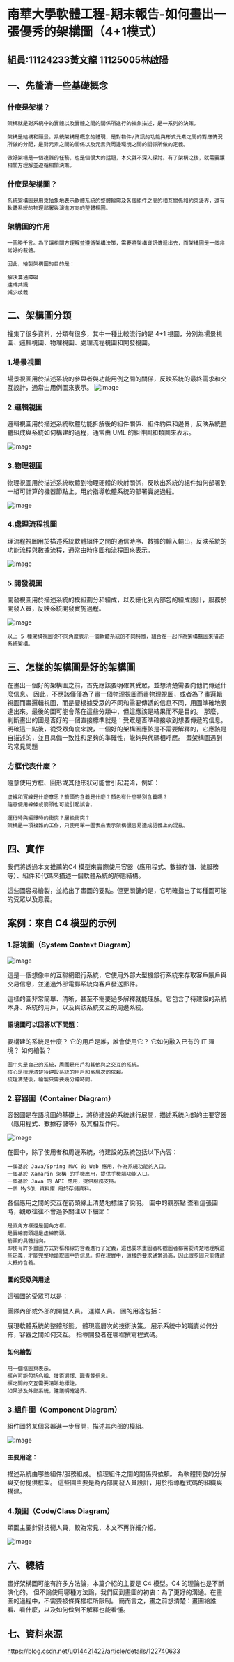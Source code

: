 # 南華大學軟體工程-期末報告-如何畫出一張優秀的架構圖（4+1模式）
## 組員:11124233黃文龍 11125005林啟陽

## 一、先釐清一些基礎概念
### 什麼是架構？

    架構就是對系統中的實體以及實體之間的關係所進行的抽象描述，是一系列的決策。

    架構是結構和願景。系統架構是概念的體現，是對物件/資訊的功能與形式元素之間的對應情況所做的分配，是對元素之間的關係以及元素與周邊環境之間的關係所做的定義。

    做好架構是一個複雜的任務，也是個很大的話題，本文就不深入探討。有了架構之後，就需要讓相關方理解並遵循相關決策。

### 什麼是架構圖？

    系統架構圖是用來抽象地表示軟體系統的整體輪廓及各個組件之間的相互關係和約束邊界，還有軟體系統的物理部署與演進方向的整體視圖。

### 架構圖的作用

    一圖勝千言。為了讓相關方理解並遵循架構決策，需要將架構資訊傳遞出去，而架構圖是一個非常好的載體。

    因此，繪製架構圖的目的是：

    解決溝通障礙
    達成共識
    減少歧義
## 二、架構圖分類

搜集了很多資料，分類有很多，其中一種比較流行的是 4+1 視圖，分別為場景視圖、邏輯視圖、物理視圖、處理流程視圖和開發視圖。

### 1.場景視圖
場景視圖用於描述系統的參與者與功能用例之間的關係，反映系統的最終需求和交互設計，通常由用例圖來表示。
![image](https://raw.githubusercontent.com/Lanco332/StarUML_final/refs/heads/main/picture/1.png)

### 2.邏輯視圖
邏輯視圖用於描述系統軟體功能拆解後的組件關係、組件約束和邊界，反映系統整體組成與系統如何構建的過程，通常由 UML 的組件圖和類圖來表示。

![image](https://raw.githubusercontent.com/Lanco332/StarUML_final/refs/heads/main/picture/2.png)

### 3.物理視圖
物理視圖用於描述系統軟體到物理硬體的映射關係，反映出系統的組件如何部署到一組可計算的機器節點上，用於指導軟體系統的部署實施過程。

![image](https://raw.githubusercontent.com/Lanco332/StarUML_final/refs/heads/main/picture/3.png)

### 4.處理流程視圖
理流程視圖用於描述系統軟體組件之間的通信時序、數據的輸入輸出，反映系統的功能流程與數據流程，通常由時序圖和流程圖來表示。

![image](https://raw.githubusercontent.com/Lanco332/StarUML_final/refs/heads/main/picture/4.png)

### 5.開發視圖
開發視圖用於描述系統的模組劃分和組成，以及細化到內部包的組成設計，服務於開發人員，反映系統開發實施過程。

![image](https://raw.githubusercontent.com/Lanco332/StarUML_final/refs/heads/main/picture/5.png)

    以上 5 種架構視圖從不同角度表示一個軟體系統的不同特徵，組合在一起作為架構藍圖來描述系統架構。
## 三、怎樣的架構圖是好的架構圖

在畫出一個好的架構圖之前，首先應該要明確其受眾，並想清楚需要向他們傳遞什麼信息。
因此，不應該僅僅為了畫一個物理視圖而畫物理視圖，或者為了畫邏輯視圖而畫邏輯視圖，而是要根據受眾的不同和需要傳遞的信息不同，用圖準確地表達出來。最後的圖可能會落在這些分類中，但這應該是結果而不是目的。
那麼，判斷畫出的圖是否好的一個直接標準就是：受眾是否準確接收到想要傳遞的信息。
明確這一點後，從受眾角度來說，一個好的架構圖應該是不需要解釋的，它應該是自描述的，並且具備一致性和足夠的準確性，能夠與代碼相呼應。
畫架構圖遇到的常見問題
### 方框代表什麼？
隨意使用方框、圓形或其他形狀可能會引起混淆，例如：

    虛線和實線是什麼意思？箭頭的含義是什麼？顏色有什麼特別含義嗎？
    隨意使用線條或箭頭也可能引起誤會。

    運行時與編譯時的衝突？層級衝突？
    架構是一項複雜的工作，只使用單一圖表來表示架構很容易造成語義上的混亂。
## 四、實作
我們將透過本文推薦的C4 模型來實際使用容器（應用程式、數據存儲、微服務等）、組件和代碼來描述一個軟體系統的靜態結構。

這些圖容易繪製，並給出了畫圖的要點。但更關鍵的是，它明確指出了每種圖可能的受眾以及意義。

## 案例：來自 C4 模型的示例
### 1.語境圖（System Context Diagram）

![image](https://raw.githubusercontent.com/Lanco332/StarUML_final/refs/heads/main/picture/11.png)

這是一個想像中的互聯網銀行系統，它使用外部大型機銀行系統來存取客戶賬戶與交易信息，並通過外部電郵系統向客戶發送郵件。

這樣的圖非常簡單、清晰，甚至不需要過多解釋就能理解。它包含了待建設的系統本身、系統的用戶，以及與該系統交互的周邊系統。

#### 語境圖可以回答以下問題：

要構建的系統是什麼？
它的用戶是誰，誰會使用它？
它如何融入已有的 IT 環境？
如何繪製？

    圖中央是自己的系統，周圍是用戶和其他與之交互的系統。
    核心是梳理清楚待建設系統的用戶和高層次的依賴。
    梳理清楚後，繪製只需要幾分鐘時間。
### 2.容器圖（Container Diagram）
容器圖是在語境圖的基礎上，將待建設的系統進行展開，描述系統內部的主要容器（應用程式、數據存儲等）及其相互作用。

![image](https://raw.githubusercontent.com/Lanco332/StarUML_final/refs/heads/main/picture/12.png)

在圖中，除了使用者和周邊系統，待建設的系統包括以下內容：

    一個基於 Java/Spring MVC 的 Web 應用，作為系統功能的入口。
    一個基於 Xamarin 架構 的手機應用，提供手機端功能入口。
    一個基於 Java 的 API 應用，提供服務支持。
    一個 MySQL 資料庫 用於存儲資料。
各個應用之間的交互在箭頭線上清楚地標註了說明。
圖中的觀察點
查看這張圖時，觀眾往往不會過多關注以下細節：

    是直角方框還是圓角方框。
    是實線箭頭還是虛線箭頭。
    箭頭的具體指向。
    即使有許多畫圖方式對框和線的含義進行了定義，這也要求畫圖者和觀圖者都需要清楚地理解這些定義，才能完整地讀取圖中的信息。但在現實中，這樣的要求通常過高，因此很多圖只能傳遞大概的含義。

#### 圖的受眾與用途
這張圖的受眾可以是：

團隊內部或外部的開發人員。
運維人員。
圖的用途包括：

展現軟體系統的整體形態。
體現高層次的技術決策。
展示系統中的職責如何分佈，容器之間如何交互。
指導開發者在哪裡撰寫程式碼。
#### 如何繪製
    用一個框圖來表示。
    框內可能包括名稱、技術選擇、職責等信息。
    框之間的交互需要清晰地標註。
    如果涉及外部系統，建議明確邊界。
### 3.組件圖（Component Diagram）
組件圖將某個容器進一步展開，描述其內部的模組。

![image](https://raw.githubusercontent.com/Lanco332/StarUML_final/refs/heads/main/picture/13.png)

#### 主要用途：

描述系統由哪些組件/服務組成。
梳理組件之間的關係與依賴。
為軟體開發的分解與交付提供框架。
這些圖主要是為內部開發人員設計，用於指導程式碼的組織與構建。

### 4.類圖（Code/Class Diagram）
類圖主要針對技術人員，較為常見，本文不再詳細介紹。

![image](https://raw.githubusercontent.com/Lanco332/StarUML_final/refs/heads/main/picture/6.png)

## 六、總結
畫好架構圖可能有許多方法論，本篇介紹的主要是 C4 模型。C4 的理論也是不斷演化的。
但不論使用哪種方法論，我們回到畫圖的初衷：為了更好的溝通。在畫圖的過程中，不需要被條條框框所限制。
簡而言之，畫之前想清楚：畫圖給誰看、看什麼，以及如何做到不解釋也能看懂。

## 七、資料來源
https://blog.csdn.net/u014421422/article/details/122740633

